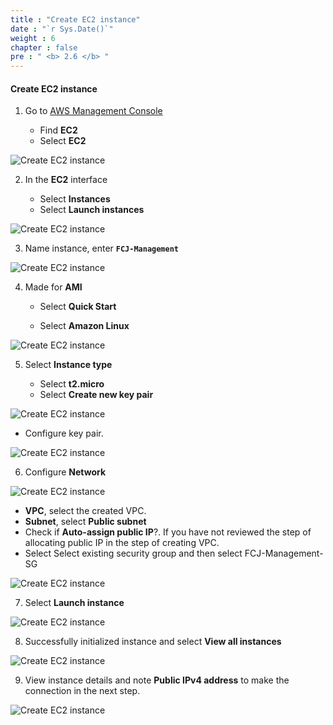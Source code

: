 ```yaml
---
title : "Create EC2 instance"
date : "`r Sys.Date()`"
weight : 6
chapter : false
pre : " <b> 2.6 </b> "
---
```



#### Create EC2 instance

1. Go to [AWS Management Console](https://aws.amazon.com/console/)

   - Find **EC2**
   - Select **EC2**

![Create EC2 instance](/images/6/0001.png?featherlight=false&width=90pc)

2. In the **EC2** interface

   - Select **Instances**
   - Select **Launch instances**

![Create EC2 instance](/images/6/0002.png?featherlight=false&width=90pc)

3. Name instance, enter **```FCJ-Management```**

![Create EC2 instance](/images/6/0003.png?featherlight=false&width=90pc)

4. Made for **AMI**

   - Select **Quick Start**

   - Select **Amazon Linux**

![Create EC2 instance](/images/6/0004.png?featherlight=false&width=90pc)

5. Select **Instance type**

   - Select **t2.micro**
   - Select **Create new key pair**

![Create EC2 instance](/images/6/0005.png?featherlight=false&width=90pc)

- Configure key pair.

![Create EC2 instance](/images/6/0006.png?featherlight=false&width=90pc)

6. Configure **Network**

![Create EC2 instance](/images/6/0007.png?featherlight=false&width=90pc)

   - **VPC**, select the created VPC.
   - **Subnet**, select **Public subnet**
   - Check if **Auto-assign public IP**?. If you have not reviewed the step of allocating public IP in the step of creating VPC.
   - Select Select existing security group and then select FCJ-Management-SG

![Create EC2 instance](/images/6/0008.png?featherlight=false&width=90pc)

7. Select **Launch instance**


![Create EC2 instance](/images/6/0008.png?featherlight=false&width=90pc)

8. Successfully initialized instance and select **View all instances**

![Create EC2 instance](/images/6/0009.png?featherlight=false&width=90pc)

9. View instance details and note **Public IPv4 address** to make the connection in the next step.

![Create EC2 instance](/images/6/00010.png?featherlight=false&width=90pc)